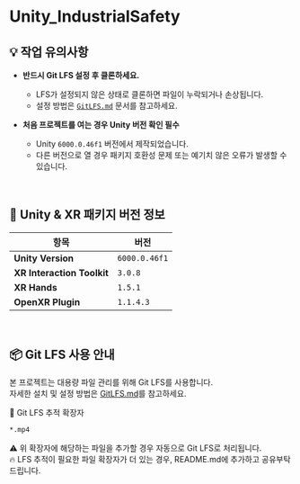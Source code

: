 # Unity_IndustrialSafety

## 💡 작업 유의사항

- **반드시 Git LFS 설정 후 클론하세요.**
  - LFS가 설정되지 않은 상태로 클론하면 파일이 누락되거나 손상됩니다.
  - 설정 방법은 [`GitLFS.md`](./GitLFS.md) 문서를 참고하세요.

- **처음 프로젝트를 여는 경우 Unity 버전 확인 필수**
  - Unity `6000.0.46f1` 버전에서 제작되었습니다.
  - 다른 버전으로 열 경우 패키지 호환성 문제 또는 예기치 않은 오류가 발생할 수 있습니다.

<br>

## 🧩 Unity & XR 패키지 버전 정보
| 항목                           | 버전            |
| ---------------------------- | ------------- |
| **Unity Version**            | `6000.0.46f1` |
| **XR Interaction Toolkit**   | `3.0.8`       |
| **XR Hands**                 | `1.5.1`       |
| **OpenXR Plugin**            | `1.1.4.3`     |

<br>

## 📦 Git LFS 사용 안내
본 프로젝트는 대용량 파일 관리를 위해 Git LFS를 사용합니다. <br>
자세한 설치 및 설정 방법은 <a href="https://github.com/jinsukuku/unity_industrialSafety/blob/main/GitLFS.md">GitLFS.md</a>를 참고하세요.

🔧 Git LFS 추적 확장자
```bash
*.mp4
```
⚠️ 위 확장자에 해당하는 파일을 추가할 경우 자동으로 Git LFS로 처리됩니다. <br>
🔥 LFS 추적이 필요한 파일 확장자가 더 있는 경우, README.md에 추가하고 공유부탁드립니다.

